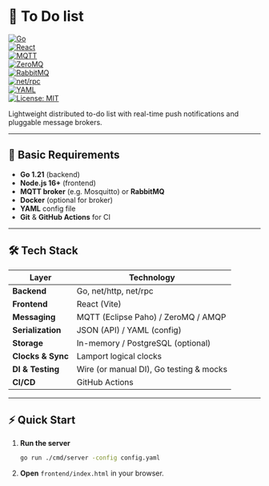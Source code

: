 # 🚀 To Do list

[![Go](https://img.shields.io/badge/Go-1.21-blue?logo=go)](https://golang.org/)  
[![React](https://img.shields.io/badge/React-18-blue?logo=react)](https://reactjs.org/)  
[![MQTT](https://img.shields.io/badge/MQTT-✓-orange?logo=mqtt)](https://mqtt.org/)  
[![ZeroMQ](https://img.shields.io/badge/ZeroMQ-✓-purple?logo=zeromq)](https://zeromq.org/)  
[![RabbitMQ](https://img.shields.io/badge/RabbitMQ-✓-red?logo=rabbitmq)](https://www.rabbitmq.com/)  
[![net/rpc](https://img.shields.io/badge/net--rpc-✓-green)](https://pkg.go.dev/net/rpc)  
[![YAML](https://img.shields.io/badge/YAML-✓-yellow?logo=yaml)](https://yaml.org/)  
[![License: MIT](https://img.shields.io/badge/License-MIT-green)](https://opensource.org/licenses/MIT)  

Lightweight distributed to-do list with real-time push notifications and pluggable message brokers.

---

## 🎯 Basic Requirements  
- **Go 1.21** (backend)  
- **Node.js 16+** (frontend)  
- **MQTT broker** (e.g. Mosquitto) or **RabbitMQ**  
- **Docker** (optional for broker)  
- **YAML** config file  
- **Git** & **GitHub Actions** for CI  

---

## 🛠️ Tech Stack  

| Layer               | Technology                               |
|---------------------|------------------------------------------|
| **Backend**         | Go, net/http, net/rpc                    |
| **Frontend**        | React (Vite)                             |
| **Messaging**       | MQTT (Eclipse Paho) / ZeroMQ / AMQP      |
| **Serialization**   | JSON (API) / YAML (config)              |
| **Storage**         | In-memory / PostgreSQL (optional)        |
| **Clocks & Sync**   | Lamport logical clocks                   |
| **DI & Testing**    | Wire (or manual DI), Go testing & mocks  |
| **CI/CD**           | GitHub Actions                           |

---

## ⚡ Quick Start

1. **Run the server**
   ```bash
   go run ./cmd/server -config config.yaml
   ```

2. **Open** `frontend/index.html` in your browser.
